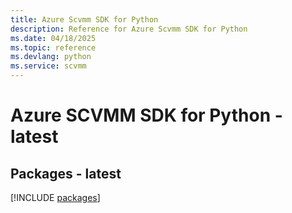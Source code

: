 ```yaml
---
title: Azure Scvmm SDK for Python
description: Reference for Azure Scvmm SDK for Python
ms.date: 04/18/2025
ms.topic: reference
ms.devlang: python
ms.service: scvmm
---
```

# Azure SCVMM SDK for Python - latest
## Packages - latest
[!INCLUDE [packages](scvmm-index.md)]